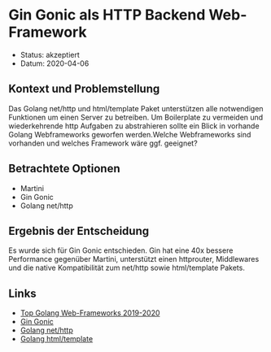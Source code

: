 # Gin Gonic als HTTP Backend Web-Framework

* Status: akzeptiert
* Datum: 2020-04-06

## Kontext und Problemstellung

Das Golang net/http und html/template Paket unterstützen alle notwendigen Funktionen um einen Server zu betreiben. Um Boilerplate zu vermeiden und wiederkehrende http Aufgaben zu abstrahieren sollte ein Blick in vorhande Golang Webframeworks geworfen werden.Welche Webframeworks sind vorhanden und welches Framework wäre ggf. geeignet?

## Betrachtete Optionen

* Martini
* Gin Gonic
* Golang net/http

## Ergebnis der Entscheidung

Es wurde sich für Gin Gonic entschieden. Gin hat eine 40x bessere Performance gegenüber Martini, unterstützt einen httprouter, Middlewares und die native Kompatibilität zum net/http sowie html/template Pakets.

## Links

* [Top Golang Web-Frameworks 2019-2020](https://www.mindinventory.com/blog/top-web-frameworks-for-development-golang/)
* [Gin Gonic](https://github.com/gin-gonic)
* [Golang net/http](https://golang.org/pkg/net/http/)
* [Golang html/template](https://golang.org/pkg/html/template/)

